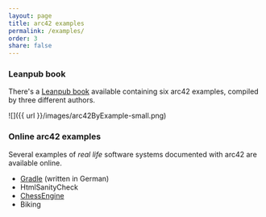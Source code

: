 ```yaml
---
layout: page
title: arc42 examples
permalink: /examples/
order: 3
share: false
---
```


### Leanpub book

There's a [Leanpub book](https://leanpub.com/arc42byexample) available containing six arc42 examples, compiled by three different authors.

![]({{ url }}/images/arc42ByExample-small.png)


### Online arc42 examples

Several examples of _real life_ software systems documented with arc42 are available online.

* [Gradle](http://update.hanser-fachbuch.de/2013/09/arc42-starschnitt-gradle-schnipsel-nr-1-produktkarton/) (written in German)
* HtmlSanityCheck
* [ChessEngine](http://www.dokchess.de/dokchess/arc42/)
* Biking
